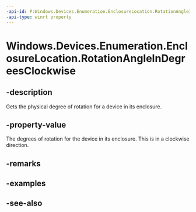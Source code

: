 ```yaml
---
-api-id: P:Windows.Devices.Enumeration.EnclosureLocation.RotationAngleInDegreesClockwise
-api-type: winrt property
---
```


<!-- Property syntax
public uint RotationAngleInDegreesClockwise { get; }
-->

# Windows.Devices.Enumeration.EnclosureLocation.RotationAngleInDegreesClockwise

## -description
Gets the physical degree of rotation for a device in its enclosure.

## -property-value
The degrees of rotation for the device in its enclosure. This is in a clockwise direction.

## -remarks

## -examples

## -see-also
